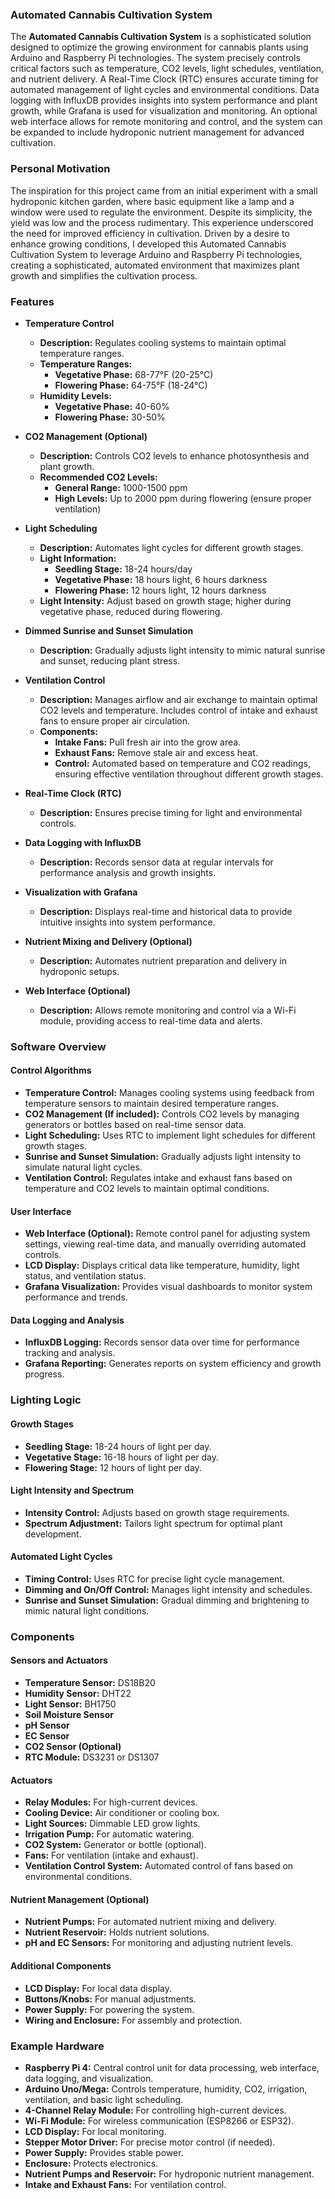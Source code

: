 
### Automated Cannabis Cultivation System

The **Automated Cannabis Cultivation System** is a sophisticated solution designed to optimize the growing environment for cannabis plants using Arduino and Raspberry Pi technologies. The system precisely controls critical factors such as temperature, CO2 levels, light schedules, ventilation, and nutrient delivery. A Real-Time Clock (RTC) ensures accurate timing for automated management of light cycles and environmental conditions. Data logging with InfluxDB provides insights into system performance and plant growth, while Grafana is used for visualization and monitoring. An optional web interface allows for remote monitoring and control, and the system can be expanded to include hydroponic nutrient management for advanced cultivation.

### Personal Motivation

The inspiration for this project came from an initial experiment with a small hydroponic kitchen garden, where basic equipment like a lamp and a window were used to regulate the environment. Despite its simplicity, the yield was low and the process rudimentary. This experience underscored the need for improved efficiency in cultivation. Driven by a desire to enhance growing conditions, I developed this Automated Cannabis Cultivation System to leverage Arduino and Raspberry Pi technologies, creating a sophisticated, automated environment that maximizes plant growth and simplifies the cultivation process.

### Features

- **Temperature Control**
  - **Description:** Regulates cooling systems to maintain optimal temperature ranges.
  - **Temperature Ranges:**
    - **Vegetative Phase:** 68-77°F (20-25°C)
    - **Flowering Phase:** 64-75°F (18-24°C)
  - **Humidity Levels:**
    - **Vegetative Phase:** 40-60%
    - **Flowering Phase:** 30-50%

- **CO2 Management (Optional)**
  - **Description:** Controls CO2 levels to enhance photosynthesis and plant growth.
  - **Recommended CO2 Levels:**
    - **General Range:** 1000-1500 ppm
    - **High Levels:** Up to 2000 ppm during flowering (ensure proper ventilation)

- **Light Scheduling**
  - **Description:** Automates light cycles for different growth stages.
  - **Light Information:**
    - **Seedling Stage:** 18-24 hours/day
    - **Vegetative Phase:** 18 hours light, 6 hours darkness
    - **Flowering Phase:** 12 hours light, 12 hours darkness
  - **Light Intensity:** Adjust based on growth stage; higher during vegetative phase, reduced during flowering.

- **Dimmed Sunrise and Sunset Simulation**
  - **Description:** Gradually adjusts light intensity to mimic natural sunrise and sunset, reducing plant stress.

- **Ventilation Control**
  - **Description:** Manages airflow and air exchange to maintain optimal CO2 levels and temperature. Includes control of intake and exhaust fans to ensure proper air circulation.
  - **Components:**
    - **Intake Fans:** Pull fresh air into the grow area.
    - **Exhaust Fans:** Remove stale air and excess heat.
    - **Control:** Automated based on temperature and CO2 readings, ensuring effective ventilation throughout different growth stages.

- **Real-Time Clock (RTC)**
  - **Description:** Ensures precise timing for light and environmental controls.

- **Data Logging with InfluxDB**
  - **Description:** Records sensor data at regular intervals for performance analysis and growth insights.

- **Visualization with Grafana**
  - **Description:** Displays real-time and historical data to provide intuitive insights into system performance.

- **Nutrient Mixing and Delivery (Optional)**
  - **Description:** Automates nutrient preparation and delivery in hydroponic setups.

- **Web Interface (Optional)**
  - **Description:** Allows remote monitoring and control via a Wi-Fi module, providing access to real-time data and alerts.

### Software Overview

#### Control Algorithms

- **Temperature Control:** Manages cooling systems using feedback from temperature sensors to maintain desired temperature ranges.
- **CO2 Management (If included):** Controls CO2 levels by managing generators or bottles based on real-time sensor data.
- **Light Scheduling:** Uses RTC to implement light schedules for different growth stages.
- **Sunrise and Sunset Simulation:** Gradually adjusts light intensity to simulate natural light cycles.
- **Ventilation Control:** Regulates intake and exhaust fans based on temperature and CO2 levels to maintain optimal conditions.

#### User Interface

- **Web Interface (Optional):** Remote control panel for adjusting system settings, viewing real-time data, and manually overriding automated controls.
- **LCD Display:** Displays critical data like temperature, humidity, light status, and ventilation status.
- **Grafana Visualization:** Provides visual dashboards to monitor system performance and trends.

#### Data Logging and Analysis

- **InfluxDB Logging:** Records sensor data over time for performance tracking and analysis.
- **Grafana Reporting:** Generates reports on system efficiency and growth progress.

### Lighting Logic

#### Growth Stages

- **Seedling Stage:** 18-24 hours of light per day.
- **Vegetative Stage:** 16-18 hours of light per day.
- **Flowering Stage:** 12 hours of light per day.

#### Light Intensity and Spectrum

- **Intensity Control:** Adjusts based on growth stage requirements.
- **Spectrum Adjustment:** Tailors light spectrum for optimal plant development.

#### Automated Light Cycles

- **Timing Control:** Uses RTC for precise light cycle management.
- **Dimming and On/Off Control:** Manages light intensity and schedules.
- **Sunrise and Sunset Simulation:** Gradual dimming and brightening to mimic natural light conditions.

### Components

#### Sensors and Actuators

- **Temperature Sensor:** DS18B20
- **Humidity Sensor:** DHT22
- **Light Sensor:** BH1750
- **Soil Moisture Sensor**
- **pH Sensor**
- **EC Sensor**
- **CO2 Sensor (Optional)**
- **RTC Module:** DS3231 or DS1307

#### Actuators

- **Relay Modules:** For high-current devices.
- **Cooling Device:** Air conditioner or cooling box.
- **Light Sources:** Dimmable LED grow lights.
- **Irrigation Pump:** For automatic watering.
- **CO2 System:** Generator or bottle (optional).
- **Fans:** For ventilation (intake and exhaust).
- **Ventilation Control System:** Automated control of fans based on environmental conditions.

#### Nutrient Management (Optional)

- **Nutrient Pumps:** For automated nutrient mixing and delivery.
- **Nutrient Reservoir:** Holds nutrient solutions.
- **pH and EC Sensors:** For monitoring and adjusting nutrient levels.

#### Additional Components

- **LCD Display:** For local data display.
- **Buttons/Knobs:** For manual adjustments.
- **Power Supply:** For powering the system.
- **Wiring and Enclosure:** For assembly and protection.

### Example Hardware

- **Raspberry Pi 4:** Central control unit for data processing, web interface, data logging, and visualization.
- **Arduino Uno/Mega:** Controls temperature, humidity, CO2, irrigation, ventilation, and basic light scheduling.
- **4-Channel Relay Module:** For controlling high-current devices.
- **Wi-Fi Module:** For wireless communication (ESP8266 or ESP32).
- **LCD Display:** For local monitoring.
- **Stepper Motor Driver:** For precise motor control (if needed).
- **Power Supply:** Provides stable power.
- **Enclosure:** Protects electronics.
- **Nutrient Pumps and Reservoir:** For hydroponic nutrient management.
- **Intake and Exhaust Fans:** For ventilation control.
